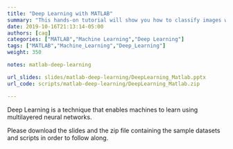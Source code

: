 ```yaml
---
title: "Deep Learning with MATLAB"
summary: "This hands-on tutorial will show you how to classify images with a pretrained neural network, modify a pretrained network to classify images into new specified classes, and build a neural network from scratch."
date: 2019-10-16T21:13:14-05:00
authors: [cag]
categories: ["MATLAB","Machine Learning","Deep Learning"]
tags: ["MATLAB","Machine_Learning","Deep_Learning"]
weight: 350

notes: matlab-deep-learning

url_slides: slides/matlab-deep-learning/DeepLearning_Matlab.pptx
url_code: scripts/matlab-deep-learning/DeepLearning_Matlab.zip

---
```

Deep Learning is a technique that enables machines to learn using multilayered neural
networks. 

Please download the slides and the zip file containing the sample datasets and scripts in order to follow along.

